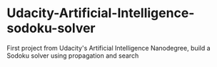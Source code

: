 # Udacity-Artificial-Intelligence-sodoku-solver
First project from Udacity's Artificial Intelligence Nanodegree, build a Sodoku solver using propagation and search
